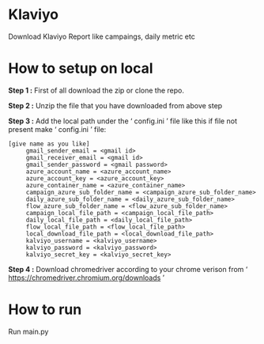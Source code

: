# Klaviyo
Download Klaviyo Report like campaings, daily metric etc

# How to setup on local

**Step 1 :** First of all download the zip or clone the repo.

**Step 2 :** Unzip the file that you have downloaded from above step

**Step 3 :** Add the local path under the ‘ config.ini ’ file like this if file not present make ‘ config.ini ’ file:

    [give name as you like]
         gmail_sender_email = <gmail id>
         gmail_receiver_email = <gmail id>
         gmail_sender_password = <gmail password>
         azure_account_name = <azure_account_name>
         azure_account_key = <azure_account_key>
         azure_container_name = <azure_container_name>
         campaign_azure_sub_folder_name = <campaign_azure_sub_folder_name>
         daily_azure_sub_folder_name = <daily_azure_sub_folder_name>
         flow_azure_sub_folder_name = <flow_azure_sub_folder_name>
         campaign_local_file_path = <campaign_local_file_path>
         daily_local_file_path = <daily_local_file_path>
         flow_local_file_path = <flow_local_file_path>
         local_download_file_path = <local_download_file_path>
         kalviyo_username = <kalviyo_username>
         kalviyo_password = <kalviyo_password>
         kalviyo_secret_key = <kalviyo_secret_key>
            
**Step 4 :** Download chromedriver according to your chrome verison from ‘ https://chromedriver.chromium.org/downloads ’

# How to run

Run main.py
